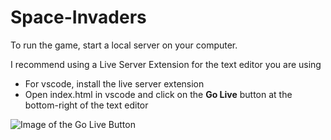 # Space-Invaders
To run the game, start a local server on your computer.

I recommend using a Live Server Extension for the text editor you are using
- For vscode, install the live server extension
- Open index.html in vscode and click on the **Go Live** button at the bottom-right of the text editor

![Image of the Go Live Button](https://github.com/sarthakm21/Space-Invaders/blob/master/info-snip.jpg?raw=true)
